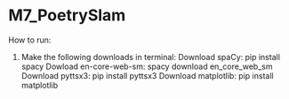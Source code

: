 # M7_PoetrySlam

How to run:

1) Make the following downloads in terminal:
        Download spaCy: pip install spacy
        Dowload en-core-web-sm: spacy download en_core_web_sm
        Download pyttsx3: pip install pyttsx3
        Download matplotlib: pip install matplotlib